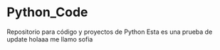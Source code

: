 # Python_Code
Repositorio para código y proyectos de Python
Esta es una prueba de update
holaaa
me llamo sofia
